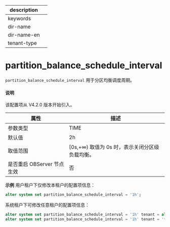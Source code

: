 |description||
|---|---|
|keywords||
|dir-name||
|dir-name-en||
|tenant-type||

# partition_balance_schedule_interval

`partition_balance_schedule_interval` 用于分区均衡调度周期。

<main id="notice" type='explain'>
  <h4>说明</h4>
  <p>该配置项从 V4.2.0 版本开始引入。</p>
</main>

| **属性** | **描述** |
| --- | --- |
| 参数类型 | TIME |
| 默认值 | 2h |
| 取值范围 | [0s,+∞) 取值为 0s 时，表示关闭分区级负载均衡。   |
| 是否重启 OBServer 节点生效 | 否 |

**示例**
用户租户下仅修改本租户的配置项信息：

```sql
alter system set partition_balance_schedule_interval = '1h';
```

系统租户下可修改任意租户的配置项信息：

```sql
alter system set partition_balance_schedule_interval = '1h' tenant = all;
alter system set partition_balance_schedule_interval = '1h' tenant = 'tenant_name';
```
